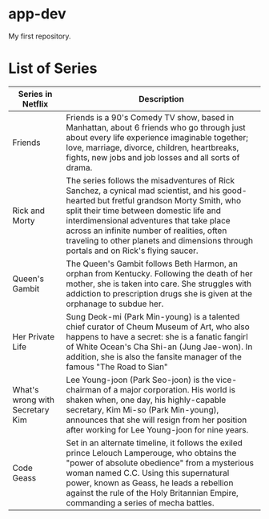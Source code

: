 # app-dev
My first repository.

# List of Series

| Series in Netflix | Description |
| ----------- | ----------- |
| Friends | Friends is a 90's Comedy TV show, based in Manhattan, about 6 friends who go through just about every life experience imaginable together; love, marriage, divorce, children, heartbreaks, fights, new jobs and job losses and all sorts of drama. | 
| Rick and Morty | The series follows the misadventures of Rick Sanchez, a cynical mad scientist, and his good-hearted but fretful grandson Morty Smith, who split their time between domestic life and interdimensional adventures that take place across an infinite number of realities, often traveling to other planets and dimensions through portals and on Rick's flying saucer. |
| Queen's Gambit | The Queen's Gambit follows Beth Harmon, an orphan from Kentucky. Following the death of her mother, she is taken into care. She struggles with addiction to prescription drugs she is given at the orphanage to subdue her. |
| Her Private Life | Sung Deok-mi (Park Min-young) is a talented chief curator of Cheum Museum of Art, who also happens to have a secret: she is a fanatic fangirl of White Ocean's Cha Shi-an (Jung Jae-won). In addition, she is also the fansite manager of the famous "The Road to Sian" |
| What's wrong with Secretary Kim | Lee Young-joon (Park Seo-joon) is the vice-chairman of a major corporation. His world is shaken when, one day, his highly-capable secretary, Kim Mi-so (Park Min-young), announces that she will resign from her position after working for Lee Young-joon for nine years. |
| Code Geass | Set in an alternate timeline, it follows the exiled prince Lelouch Lamperouge, who obtains the "power of absolute obedience" from a mysterious woman named C.C. Using this supernatural power, known as Geass, he leads a rebellion against the rule of the Holy Britannian Empire, commanding a series of mecha battles. |
